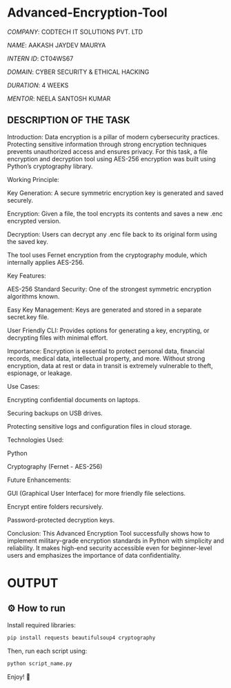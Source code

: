 # Advanced-Encryption-Tool

*COMPANY*: CODTECH IT SOLUTIONS PVT. LTD

*NAME*: AAKASH JAYDEV MAURYA

*INTERN ID*: CT04WS67

*DOMAIN*: CYBER SECURITY & ETHICAL HACKING 

*DURATION*: 4 WEEKS

*MENTOR*: NEELA SANTOSH KUMAR

## DESCRIPTION OF THE TASK

Introduction:
Data encryption is a pillar of modern cybersecurity practices. Protecting sensitive information through strong encryption techniques prevents unauthorized access and ensures privacy. For this task, a file encryption and decryption tool using AES-256 encryption was built using Python’s cryptography library.

Working Principle:

Key Generation:
A secure symmetric encryption key is generated and saved securely.

Encryption:
Given a file, the tool encrypts its contents and saves a new .enc encrypted version.

Decryption:
Users can decrypt any .enc file back to its original form using the saved key.

The tool uses Fernet encryption from the cryptography module, which internally applies AES-256.

Key Features:

AES-256 Standard Security:
One of the strongest symmetric encryption algorithms known.

Easy Key Management:
Keys are generated and stored in a separate secret.key file.

User Friendly CLI:
Provides options for generating a key, encrypting, or decrypting files with minimal effort.

Importance: Encryption is essential to protect personal data, financial records, medical data, intellectual property, and more. Without strong encryption, data at rest or data in transit is extremely vulnerable to theft, espionage, or leakage.

Use Cases:

Encrypting confidential documents on laptops.

Securing backups on USB drives.

Protecting sensitive logs and configuration files in cloud storage.

Technologies Used:

Python

Cryptography (Fernet - AES-256)

Future Enhancements:

GUI (Graphical User Interface) for more friendly file selections.

Encrypt entire folders recursively.

Password-protected decryption keys.

Conclusion: This Advanced Encryption Tool successfully shows how to implement military-grade encryption standards in Python with simplicity and reliability. It makes high-end security accessible even for beginner-level users and emphasizes the importance of data confidentiality.

# OUTPUT


## ⚙️ How to run

Install required libraries:
```bash
pip install requests beautifulsoup4 cryptography
```

Then, run each script using:
```bash
python script_name.py
```

Enjoy! 🚀
